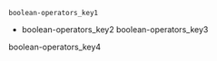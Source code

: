 ```ngMeta
boolean-operators_key1
```
- boolean-operators_key2
boolean-operators_key3

boolean-operators_key4